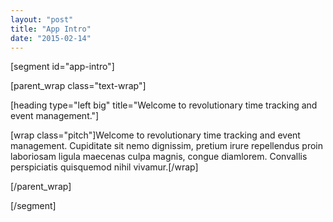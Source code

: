 ```yaml
---
layout: "post"
title: "App Intro"
date: "2015-02-14"
---
```


[segment id="app-intro"]

[parent_wrap class="text-wrap"]

[heading type="left big" title="Welcome to revolutionary time tracking and event management."]

[wrap class="pitch"]Welcome to revolutionary time tracking and event management. Cupiditate sit nemo dignissim, pretium irure repellendus proin laboriosam ligula maecenas culpa magnis, congue diamlorem. Convallis perspiciatis quisquemod nihil vivamur.[/wrap]

[/parent_wrap]

[/segment]